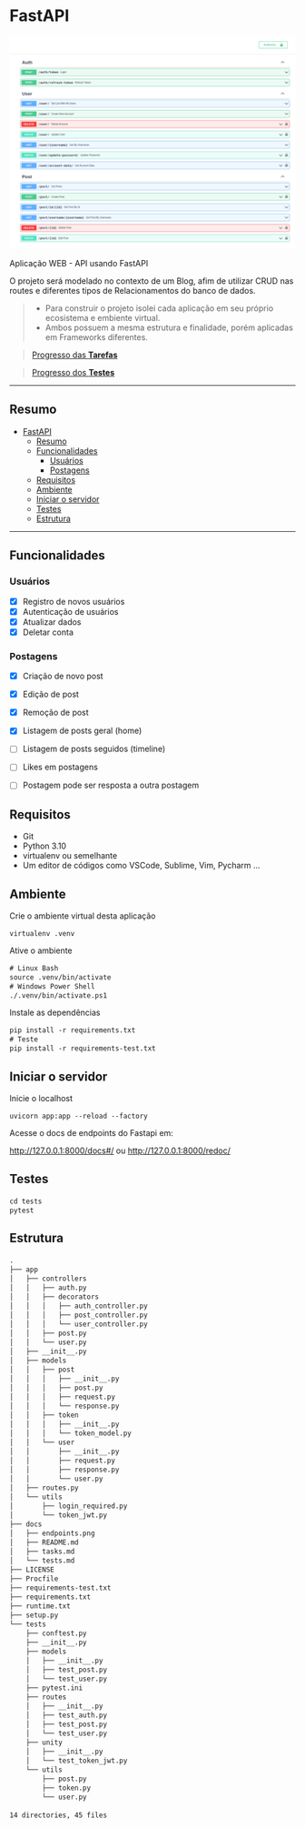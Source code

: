 # FastAPI


![](endpoints.png)

Aplicação WEB - API usando FastAPI

O projeto será modelado no contexto de um Blog, afim de utilizar CRUD nas routes e diferentes tipos de Relacionamentos do banco de dados.

> - Para construir o projeto isolei cada aplicação em seu próprio ecosistema e embiente virtual. 
> - Ambos possuem a mesma estrutura e finalidade, porém aplicadas em Frameworks diferentes.

> [Progresso das **Tarefas**](tasks.md)

> [Progresso dos **Testes**](tests.md)

---
## Resumo 
- [FastAPI](#fastapi)
  - [Resumo](#resumo)
  - [Funcionalidades](#funcionalidades)
    - [Usuários](#usuários)
    - [Postagens](#postagens)
  - [Requisitos](#requisitos)
  - [Ambiente](#ambiente)
  - [Iniciar o servidor](#iniciar-o-servidor)
  - [Testes](#testes)
  - [Estrutura](#estrutura)
---

## Funcionalidades

### Usuários

- [x] Registro de novos usuários
- [x] Autenticação de usuários
- [x] Atualizar dados
- [x] Deletar conta

### Postagens

- [x] Criação de novo post
- [x] Edição de post
- [x] Remoção de post
- [x] Listagem de posts geral (home)
- [ ] Listagem de posts seguidos (timeline)
- [ ] Likes em postagens
- [ ] Postagem pode ser resposta a outra postagem


## Requisitos

- Git
- Python 3.10
- virtualenv ou semelhante
- Um editor de códigos como VSCode, Sublime, Vim, Pycharm ...


## Ambiente


Crie o ambiente virtual desta aplicação

```console
virtualenv .venv
```

Ative o ambiente 

```console
# Linux Bash
source .venv/bin/activate
# Windows Power Shell
./.venv/bin/activate.ps1
```

Instale as dependências

```console
pip install -r requirements.txt
# Teste
pip install -r requirements-test.txt
```

## Iniciar o servidor

Inicie o localhost


```console
uvicorn app:app --reload --factory
```

Acesse o docs de endpoints do Fastapi em:

http://127.0.0.1:8000/docs#/ ou http://127.0.0.1:8000/redoc/


## Testes

```console
cd tests
pytest
```

## Estrutura

```console
.
├── app
│   ├── controllers
│   │   ├── auth.py
│   │   ├── decorators
│   │   │   ├── auth_controller.py
│   │   │   ├── post_controller.py
│   │   │   └── user_controller.py
│   │   ├── post.py
│   │   └── user.py
│   ├── __init__.py
│   ├── models
│   │   ├── post
│   │   │   ├── __init__.py
│   │   │   ├── post.py
│   │   │   ├── request.py
│   │   │   └── response.py
│   │   ├── token
│   │   │   ├── __init__.py
│   │   │   └── token_model.py
│   │   └── user
│   │       ├── __init__.py
│   │       ├── request.py
│   │       ├── response.py
│   │       └── user.py
│   ├── routes.py
│   └── utils
│       ├── login_required.py
│       └── token_jwt.py
├── docs
│   ├── endpoints.png
│   ├── README.md
│   ├── tasks.md
│   └── tests.md
├── LICENSE
├── Procfile
├── requirements-test.txt
├── requirements.txt
├── runtime.txt
├── setup.py
└── tests
    ├── conftest.py
    ├── __init__.py
    ├── models
    │   ├── __init__.py
    │   ├── test_post.py
    │   └── test_user.py
    ├── pytest.ini
    ├── routes
    │   ├── __init__.py
    │   ├── test_auth.py
    │   ├── test_post.py
    │   └── test_user.py
    ├── unity
    │   ├── __init__.py
    │   └── test_token_jwt.py
    └── utils
        ├── post.py
        ├── token.py
        └── user.py

14 directories, 45 files
```